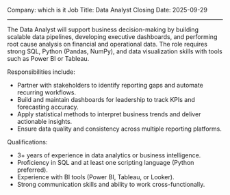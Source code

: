 Company: which is it
Job Title: Data Analyst
Closing Date: 2025-09-29

---

The Data Analyst will support business decision-making by building scalable data pipelines,
developing executive dashboards, and performing root cause analysis on financial and
operational data. The role requires strong SQL, Python (Pandas, NumPy), and data
visualization skills with tools such as Power BI or Tableau.

Responsibilities include:
- Partner with stakeholders to identify reporting gaps and automate recurring workflows.
- Build and maintain dashboards for leadership to track KPIs and forecasting accuracy.
- Apply statistical methods to interpret business trends and deliver actionable insights.
- Ensure data quality and consistency across multiple reporting platforms.

Qualifications:
- 3+ years of experience in data analytics or business intelligence.
- Proficiency in SQL and at least one scripting language (Python preferred).
- Experience with BI tools (Power BI, Tableau, or Looker).
- Strong communication skills and ability to work cross-functionally.
